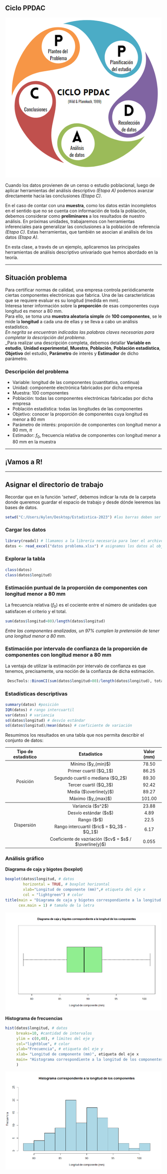 ## Ciclo PPDAC

<p align = "center">
<img src="https://github.com/ImoPupato/Estadistica-Concurso2023/blob/main/Ciclo%20ppdac.PNG">
</p>

Cuando los datos provienen de un censo o estudio poblacional, luego de aplicar herramientas del análisis descriptivo _(Etapa A)_ podemos avanzar directamente hacia las conclusiones _(Etapa C)_.  

En el caso de contar con una **muestra**, como los datos están incompletos en el sentido que no se cuenta con información de toda la población, debemos considerar como **preliminares** a los resultados de nuestro análisis. En próximas unidades, trabajaremos con herramientas inferenciales para generalizar las conclusiones a la población de referencia _(Etapa C)_. Estas herramientas, que también se asocian al análisis de los datos _(Etapa A)_.  
  
En esta clase, a través de un ejemplo, aplicaremos las principales herramientas de análisis descriptivo univariado que hemos abordado en la teoría.

---
## Situación problema
Para certificar normas de calidad, una empresa controla periódicamente ciertas componentes electrónicas que fabrica. Una de las características que se requiere evaluar es su longitud (medida en mm).  
Interesa tener información sobre la **proporción** de esas componentes cuya longitud es menor a 80 mm.  
Para ello, se toma una **muestra aleatoria simple** de **100 componentes**, se le mide la **longitud** a cada una de ellas y se lleva a cabo un análisis estadístico.  
_En negrita se encuentran indicadas las palabras claves necesarias para completar la descripción del problema._  
_Para realizar una descripción completa, debemos detallar **Variable en estudio**, **Unidad experimental**, **Muestra**, **Población**, **Población estadística**, **Objetivo** del estudio, **Parámetro** de interés y **Estimador** de dicho parámetro.  

### Descripción del problema
- Variable:  longitud de las componentes (cuantitativa, continua)  
- Unidad: componente electrónica fabricados por dicha empresa  
- Muestra: 100 componentes  
- Población: todas las componentes electrónicas fabricadas por dicha empresa  
- Población estadística: todas las longitudes de las componentes  
- Objetivo: conocer la proporción de componentes cuya longitud es menor a 80 mm  
- Parámetro de interés: proporción de componentes con longitud menor a 80 mm, $\pi$  
- Estimador: $f_0$, frecuencia relativa de componentes con longitud menor a 80 mm en la muestra
  
---
## ¡Vamos a R!
---
## Asignar el directorio de trabajo  
Recordar que en la función _'setwd'_, debemos indicar la ruta de la carpeta donde queremos guardar el espacio de trabajo y desde dónde leeremos las bases de datos.
```R
setwd("C:/Users/Aylen/Desktop/Estadistica-2023") #las barras deben ser las indicadas
```
### Cargar los datos
```R
library(readxl) # llamamos a la librería necesaria para leer el archivo de extensión .xlsx
datos <- read_excel("datos problema.xlsx") # asignamos los datos al objeto "datos"
```
### Explorar la tabla
```R
class(datos)
class(datos$longitud)
```
### Estimación puntual de la proporción de componentes con longitud menor a 80 mm
La frecuencia relativa ($f_0$) es el cociente entre el número de unidades que satisfacen el criterio y el total.  
```R
sum(datos$longitud>80)/length(datos$longitud)
```
_Entre las componentes analizadas, un 97% cumplen la pretensión de tener una longitud menor a 80 mm._  
### Estimación por intervalo de confianza de la proporción de componentes con longitud menor a 80 mm
La ventaja de utilizar la estimación por intervalo de confianza es que tenemos, precisamente, una noción de la confianza de dicha estimación.
```R
 DescTools::BinomCI(sum(datos$longitud>80)/length(datos$longitud), total, conf.level = 0.95, method = "clopper-pearson")
```


### Estadísticas descriptivas
```R
summary(datos) #posición
IQR(datos) # rango intercuartil
var(datos) # variancia
sd(datos$longitud) # desvío estándar
sd(datos$longitud)/mean(datos) # coeficiente de variación
```
Resumimos los resultados en una tabla que nos permita describir el conjunto de datos:
<table>
    <thead>
        <tr>
            <th> Tipo de estadístico </th>
            <th> Estadístico </th>
            <th> Valor (mm) </th>
        </tr>
    </thead>
    <tbody>
        <tr>
            <td rowspan=7 align="center"> Posición </td>
            <td rowspan=1 align="center"> Mínimo ($y_{min}$)</td>
            <td align="center"> 78.50 </td>
        <tr>
            <td rowspan=1 align="center"> Primer cuartil ($Q_1$) </td>
            <td align="center"> 86.25 </td>
        <tr>
            <td rowspan=1 align="center"> Segundo cuartil o mediana ($Q_2$) </td>
            <td align="center"> 89.30 </td>
        <tr>
            <td rowspan=1 align="center"> Tercer cuartil ($Q_3$) </td>
            <td align="center"> 92.42 </td>
        <tr>
            <td rowspan=1 align="center"> Media ($\overline{y}$) </td>
            <td align="center"> 89.27 </td>
        <tr>
            <td rowspan=1 align="center"> Máximo ($y_{max}$) </td>
            <td align="center"> 101.00 </td>
       </tbody>
       <tbody>
        <tr>   
            <td rowspan=7 align="center"> Dispersión </td>
            <td rowspan=1 align="center"> Variancia ($s^2$)</td>
            <td align="center"> 23.88 </td>
        <tr>
            <td rowspan=1 align="center"> Desvío estándar ($s$) </td>
            <td align="center"> 4.89 </td>
        <tr>
            <td rowspan=1 align="center"> Rango ($r$) </td>
            <td align="center"> 22.5 </td>
        <tr>
            <td rowspan=1 align="center"> Rango intercuartil ($ric$ = $Q_3$ - $Q_1$) </td>
            <td align="center"> 6.17 </td>
        <tr>
            <td rowspan=1 align="center"> Coeficiente de vazriación ($cv$ = $s$ / $\overline{y}$) </td>
            <td align="center"> 0.055 </td>
    </tbody>
</table>

### Análisis gráfico
**Diagrama de caja y bigotes (boxplot)**
```R
boxplot(datos$longitud, # datos
        horizontal = TRUE, # boxplot horizontal
        xlab="Longitud de componente (mm)",# etiqueta del eje x
        col = "lightgreen") # color
title(main = "Diagrama de caja y bigotes correspondiente a la longitud de los componentes", # título
      cex.main = 1) # tamaño de la letra
```
<div>
<p style = 'text-align:center;'>
<img src="https://github.com/ImoPupato/Estadistica-Concurso2023/blob/main/Boxplot.png">
</p>
</div>
    
**Histograma de frecuencias**
```R
hist(datos$longitud, # datos
     breaks=10, #cantidad de intervalos
     ylim = c(0,40), # límites del eje y
     col="lightblue", # color
     ylab="Frecuencia", # etiqueta del eje y
     xlab= "Longitud de componente (mm)", etiqueta del eje x
     main= "Histograma correspondiente a la longitud de los componentes" # título
     )
```
<div>
<p style = 'text-align:center;'>
<img src="https://github.com/ImoPupato/Estadistica-Concurso2023/blob/main/Histograma.png">
</p>
</div>
